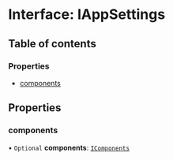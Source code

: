 # Interface: IAppSettings

## Table of contents

### Properties

- [components](IAppSettings-1.md#components)

## Properties

### components

• `Optional` **components**: [`IComponents`](IComponents.md)
